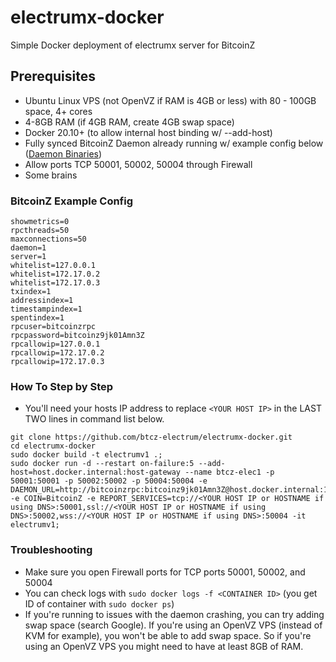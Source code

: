 # electrumx-docker
Simple Docker deployment of electrumx server for BitcoinZ

## Prerequisites
* Ubuntu Linux VPS (not OpenVZ if RAM is 4GB or less) with 80 - 100GB space, 4+ cores
* 4-8GB RAM (if 4GB RAM, create 4GB swap space)
* Docker 20.10+ (to allow internal host binding w/ --add-host)
* Fully synced BitcoinZ Daemon already running w/ example config below ([Daemon Binaries](https://github.com/btcz/bitcoinz/releases))
* Allow ports TCP 50001, 50002, 50004 through Firewall
* Some brains

### BitcoinZ Example Config
```
showmetrics=0
rpcthreads=50
maxconnections=50
daemon=1
server=1
whitelist=127.0.0.1
whitelist=172.17.0.2
whitelist=172.17.0.3
txindex=1
addressindex=1
timestampindex=1
spentindex=1
rpcuser=bitcoinzrpc
rpcpassword=bitcoinz9jk01Amn3Z
rpcallowip=127.0.0.1
rpcallowip=172.17.0.2
rpcallowip=172.17.0.3
```

### How To Step by Step

* You'll need your hosts IP address to replace `<YOUR HOST IP>` in the LAST TWO lines in command list below.
```
git clone https://github.com/btcz-electrum/electrumx-docker.git
cd electrumx-docker
sudo docker build -t electrumv1 .;
sudo docker run -d --restart on-failure:5 --add-host=host.docker.internal:host-gateway --name btcz-elec1 -p 50001:50001 -p 50002:50002 -p 50004:50004 -e DAEMON_URL=http://bitcoinzrpc:bitcoinz9jk01Amn3Z@host.docker.internal:1979 -e COIN=BitcoinZ -e REPORT_SERVICES=tcp://<YOUR HOST IP or HOSTNAME if using DNS>:50001,ssl://<YOUR HOST IP or HOSTNAME if using DNS>:50002,wss://<YOUR HOST IP or HOSTNAME if using DNS>:50004 -it electrumv1;
```

### Troubleshooting
* Make sure you open Firewall ports for TCP ports 50001, 50002, and 50004
* You can check logs with `sudo docker logs -f <CONTAINER ID>` (you get ID of container with `sudo docker ps`)
* If you're running to issues with the daemon crashing, you can try adding swap space (search Google).  If you're using an OpenVZ VPS (instead of KVM for example), you won't be able to add swap space.  So if you're using an OpenVZ VPS you might need to have at least 8GB of RAM.
